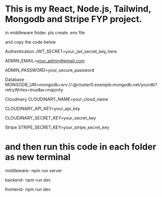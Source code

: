 # This is my React, Node.js, Tailwind, Mongodb and Stripe FYP project.

in middleware folder. pls create .env file

and copy the code below

Authentication
JWT_SECRET=your_jwt_secret_key_here

ADMIN_EMAIL=your_admin@email.com

ADMIN_PASSWORD=your_secure_password

Database
MONGODB_URI=mongodb+srv://<username>:<password>@cluster0.example.mongodb.net/yourdb?retryWrites=true&w=majority

Cloudinary
CLOUDINARY_NAME=your_cloud_name

CLOUDINARY_API_KEY=your_api_key

CLOUDINARY_SECRET_KEY=your_secret_key

Stripe
STRIPE_SECRET_KEY=your_stripe_secret_key

# and then run this code in each folder as new terminal
middleware-  npm run server

backend-  npm run dev

frontend-  npm run dev
